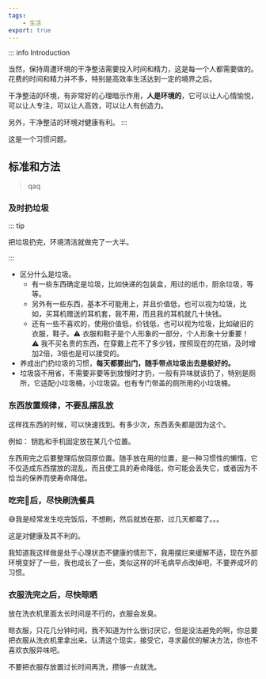 ```yaml
---
tags:
    - 生活
export: true
---
```



::: info Introduction

当然，保持周遭环境的干净整洁需要投入时间和精力，这是每一个人都需要做的。花费的时间和精力并不多，特别是高效率生活达到一定的境界之后。

干净整洁的环境，有非常好的心理暗示作用，**人是环境的**，它可以让人心情愉悦，可以让人专注，可以让人高效，可以让人有创造力。

另外，干净整洁的环境对健康有利。
:::


这是一个习惯问题。


## 标准和方法

> qaq

### 及时扔垃圾

::: tip

把垃圾扔完，环境清洁就做完了一大半。

:::

-  区分什么是垃圾。
    -  有一些东西确定是垃圾，比如快递的包装盒，用过的纸巾，厨余垃圾，等等。
    - 另外有一些东西，基本不可能用上，并且价值低，也可以视为垃圾，比如，买耳机赠送的耳机套，我不用，而且我的耳机就几十快钱。
    - 还有一些不喜欢的，使用价值低，价钱低，也可以视为垃圾，比如破旧的衣服，鞋子。⚠️ 衣服和鞋子是个人形象的一部分，个人形象十分重要！ ⚠️ 我不买名贵的东西，在穿戴上花不了多少钱，按照现在的花销，及时增加2倍，3倍也是可以接受的。
- 养成出门扔垃圾的习惯，**每天都要出门，随手带点垃圾出去是极好的。**
- 垃圾袋不用省，不需要非要等到放慢时才扔，一般有异味就该扔了，特别是厕所，它适配小垃圾桶，小垃圾袋。也有专门带盖的厕所用的小垃圾桶。

### 东西放置规律，不要乱摆乱放

这样找东西的时候，可以快速找到。有多少次，东西丢失都是因为这个。

例如： 钥匙和手机固定放在某几个位置。

东西用完之后要整理后放回原位置。随手放在用的位置，是一种习惯性的懒惰，它不仅造成东西摆放的混乱，而且使工具的寿命降低，你可能会丢失它，或者因为不恰当的保养而使寿命降低。


### 吃完🍚后，尽快刷洗餐具

😅我是经常发生吃完饭后，不想刷，然后就放在那，过几天都霉了。。。

这是对健康及其不利的。

我知道我这样做是处于心理状态不健康的情形下，我用摆烂来缓解不适，现在外部环境变好了一些，我也成长了一些，类似这样的坏毛病早点改掉吧，不要养成坏的习惯。

### 衣服洗完之后，尽快晾晒

放在洗衣机里面太长时间是不行的，衣服会发臭。

晾衣服，只花几分钟时间，我不知道为什么很讨厌它，但是没法避免的啊，你总要把衣服从洗衣机里拿出来。认清这个现实，接受它，寻求最优的解决方法，你也不喜欢衣服异味吧。

不要把衣服存放置过长时间再洗，攒够一点就洗。

